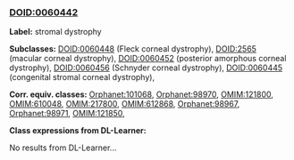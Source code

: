 
### [DOID:0060442](http://purl.obolibrary.org/obo/DOID_0060442)
**Label:** stromal dystrophy

**Subclasses:** [DOID:0060448](http://purl.obolibrary.org/obo/DOID_0060448) (Fleck corneal dystrophy), [DOID:2565](http://purl.obolibrary.org/obo/DOID_2565) (macular corneal dystrophy), [DOID:0060452](http://purl.obolibrary.org/obo/DOID_0060452) (posterior amorphous corneal dystrophy), [DOID:0060456](http://purl.obolibrary.org/obo/DOID_0060456) (Schnyder corneal dystrophy), [DOID:0060445](http://purl.obolibrary.org/obo/DOID_0060445) (congenital stromal corneal dystrophy), 

**Corr. equiv. classes:** [Orphanet:101068](http://www.orpha.net/ORDO/Orphanet_101068), [Orphanet:98970](http://www.orpha.net/ORDO/Orphanet_98970), [OMIM:121800](http://purl.obolibrary.org/obo/OMIM_121800), [OMIM:610048](http://purl.obolibrary.org/obo/OMIM_610048), [OMIM:217800](http://purl.obolibrary.org/obo/OMIM_217800), [OMIM:612868](http://purl.obolibrary.org/obo/OMIM_612868), [Orphanet:98967](http://www.orpha.net/ORDO/Orphanet_98967), [Orphanet:98971](http://www.orpha.net/ORDO/Orphanet_98971), [OMIM:121850](http://purl.obolibrary.org/obo/OMIM_121850), 

**Class expressions from DL-Learner:**

No results from DL-Learner...



